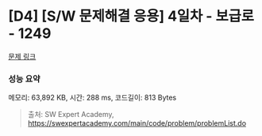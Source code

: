 # [D4] [S/W 문제해결 응용] 4일차 - 보급로 - 1249 

[문제 링크](https://swexpertacademy.com/main/code/problem/problemDetail.do?contestProbId=AV15QRX6APsCFAYD) 

### 성능 요약

메모리: 63,892 KB, 시간: 288 ms, 코드길이: 813 Bytes



> 출처: SW Expert Academy, https://swexpertacademy.com/main/code/problem/problemList.do